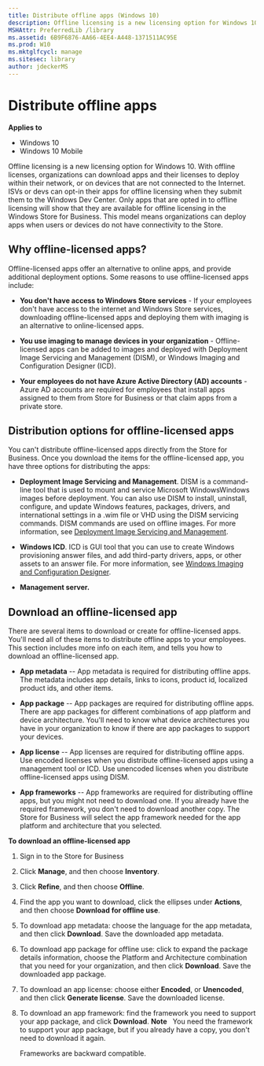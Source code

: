 ```yaml
---
title: Distribute offline apps (Windows 10)
description: Offline licensing is a new licensing option for Windows 10.
MSHAttr: PreferredLib /library
ms.assetid: 6B9F6876-AA66-4EE4-A448-1371511AC95E
ms.prod: W10
ms.mktglfcycl: manage
ms.sitesec: library
author: jdeckerMS
---
```


# Distribute offline apps


**Applies to**

-   Windows 10
-   Windows 10 Mobile

Offline licensing is a new licensing option for Windows 10. With offline licenses, organizations can download apps and their licenses to deploy within their network, or on devices that are not connected to the Internet. ISVs or devs can opt-in their apps for offline licensing when they submit them to the Windows Dev Center. Only apps that are opted in to offline licensing will show that they are available for offline licensing in the Windows Store for Business. This model means organizations can deploy apps when users or devices do not have connectivity to the Store.

## Why offline-licensed apps?


Offline-licensed apps offer an alternative to online apps, and provide additional deployment options. Some reasons to use offline-licensed apps include:

-   **You don't have access to Windows Store services** - If your employees don't have access to the internet and Windows Store services, downloading offline-licensed apps and deploying them with imaging is an alternative to online-licensed apps.

-   **You use imaging to manage devices in your organization** - Offline-licensed apps can be added to images and deployed with Deployment Image Servicing and Management (DISM), or Windows Imaging and Configuration Designer (ICD).

-   **Your employees do not have Azure Active Directory (AD) accounts** - Azure AD accounts are required for employees that install apps assigned to them from Store for Business or that claim apps from a private store.

## Distribution options for offline-licensed apps


You can't distribute offline-licensed apps directly from the Store for Business. Once you download the items for the offline-licensed app, you have three options for distributing the apps:

-   **Deployment Image Servicing and Management**. DISM is a command-line tool that is used to mount and service Microsoft WindowsWindows images before deployment. You can also use DISM to install, uninstall, configure, and update Windows features, packages, drivers, and international settings in a .wim file or VHD using the DISM servicing commands. DISM commands are used on offline images. For more information, see [Deployment Image Servicing and Management](https://msdn.microsoft.com/library/windows/hardware/dn898558.aspx).

-   **Windows ICD**. ICD is GUI tool that you can use to create Windows provisioning answer files, and add third-party drivers, apps, or other assets to an answer file. For more information, see [Windows Imaging and Configuration Designer](https://msdn.microsoft.com/library/windows/hardware/dn916113.aspx).

-   **Management server.**

## Download an offline-licensed app


There are several items to download or create for offline-licensed apps. You'll need all of these items to distribute offline apps to your employees. This section includes more info on each item, and tells you how to download an offline-licensed app.

-   **App metadata** -- App metadata is required for distributing offline apps. The metadata includes app details, links to icons, product id, localized product ids, and other items.

-   **App package** -- App packages are required for distributing offline apps. There are app packages for different combinations of app platform and device architecture. You'll need to know what device architectures you have in your organization to know if there are app packages to support your devices.

-   **App license** -- App licenses are required for distributing offline apps. Use encoded licenses when you distribute offline-licensed apps using a management tool or ICD. Use unencoded licenses when you distribute offline-licensed apps using DISM.

-   **App frameworks** -- App frameworks are required for distributing offline apps, but you might not need to download one. If you already have the required framework, you don't need to download another copy. The Store for Business will select the app framework needed for the app platform and architecture that you selected.

<a href="" id="download-offline-licensed-app"></a>
**To download an offline-licensed app**

1.  Sign in to the Store for Business

2.  Click **Manage**, and then choose **Inventory**.

3.  Click **Refine**, and then choose **Offline**.

4.  Find the app you want to download, click the ellipses under **Actions**, and then choose **Download for offline use**.

5.  To download app metadata: choose the language for the app metadata, and then click **Download**. Save the downloaded app metadata.

6.  To download app package for offline use: click to expand the package details information, choose the Platform and Architecture combination that you need for your organization, and then click **Download**. Save the downloaded app package.

7.  To download an app license: choose either **Encoded**, or **Unencoded**, and then click **Generate license**. Save the downloaded license.

8.  To download an app framework: find the framework you need to support your app package, and click **Download**.
    **Note**  
    You need the framework to support your app package, but if you already have a copy, you don't need to download it again.

    Frameworks are backward compatible.

     

 

 






